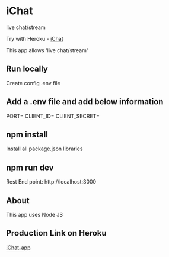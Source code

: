 # iChat
live chat/stream

Try with Heroku - [iChat](https://ichat-app-v1.herokuapp.com/)

This app allows 'live chat/stream'

## Run locally
Create config .env file

## Add a .env file and add below information
PORT=
CLIENT_ID=
CLIENT_SECRET=

## npm install
Install all package.json libraries

## npm run dev
Rest End point: http://localhost:3000

## About
This app uses Node JS

## Production Link on Heroku
[iChat-app](https://ichat-app-v1.herokuapp.com/)
